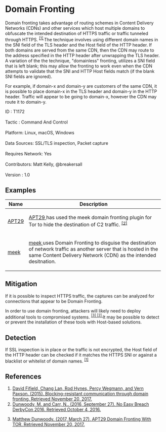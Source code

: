<div class="container-fluid">
 <h1>
  Domain Fronting
 </h1>
 <div class="row">
  <div class="col-md-8 description-body">
   <p>
    Domain fronting takes advantage of routing schemes in Content Delivery Networks (CDNs) and other services which host multiple domains to obfuscate the intended destination of HTTPS traffic or traffic tunneled through HTTPS.
    <span class="scite-citeref-number" data-reference="Fifield Blocking Resistent Communication through domain fronting 2015" id="scite-ref-1-a">
     <sup>
      <a aria-describedby="qtip-0" data-hasqtip="0" href="http://www.icir.org/vern/papers/meek-PETS-2015.pdf" target="_blank">
       [1]
      </a>
     </sup>
    </span>
    The technique involves using different domain names in the SNI field of the TLS header and the Host field of the HTTP header. If both domains are served from the same CDN, then the CDN may route to the address specified in the HTTP header after unwrapping the TLS header. A variation of the the technique, "domainless" fronting, utilizes a SNI field that is left blank; this may allow the fronting to work even when the CDN attempts to validate that the SNI and HTTP Host fields match (if the blank SNI fields are ignored).
   </p>
   <p>
    For example, if domain-x and domain-y are customers of the same CDN, it is possible to place domain-x in the TLS header and domain-y in the HTTP header. Traffic will appear to be going to domain-x, however the CDN may route it to domain-y.
   </p>
  </div>
  <div class="col-md-4">
   <div class="card">
    <div class="card-body">
     <div class="card-data">
      <span class="h5 card-title">
       ID
      </span>
      : T1172
      <br/>
      <br/>
     </div>
     <div class="card-data">
      <span class="h5 card-title">
      </span>
     </div>
     <div class="card-data">
      <span class="h5 card-title">
       Tactic
      </span>
      : Command And Control
      <br/>
      <br/>
     </div>
     <div class="card-data">
      <span class="h5 card-title">
       Platform:
      </span>
      Linux, macOS, Windows
      <br/>
      <br/>
     </div>
     <div class="card-data">
      <span class="h5 card-title">
      </span>
     </div>
     <div class="card-data">
      <span class="h5 card-title">
      </span>
     </div>
     <div class="card-data">
      <span class="h5 card-title">
      </span>
     </div>
     <div class="card-data">
      <span class="h5 card-title">
       Data Sources:
      </span>
      SSL/TLS inspection, Packet capture
      <br/>
      <br/>
     </div>
     <div class="card-data">
      <span class="h5 card-title">
      </span>
     </div>
     <div class="card-data">
      <span class="h5 card-title">
       Requires Network:
      </span>
      Yes
      <br/>
      <br/>
     </div>
     <div class="card-data">
      <span class="h5 card-title">
      </span>
     </div>
     <div class="card-data">
      <span class="h5 card-title">
      </span>
     </div>
     <div class="card-data">
      <span class="h5 card-title">
      </span>
     </div>
     <div class="card-data">
      <span class="h5 card-title">
      </span>
     </div>
     <div class="card-data">
      <span class="h5 card-title">
       Contributors:
      </span>
      Matt Kelly, @breakersall
      <br/>
      <br/>
     </div>
     <div class="card-data">
      <span class="h5 card-title">
       Version
      </span>
      : 1.0
     </div>
    </div>
   </div>
  </div>
 </div>
 <h2 class="pt-3" id="examples">
  Examples
 </h2>
 <table class="table table-bordered table-light mt-2">
  <thead>
   <tr>
    <th scope="col">
     Name
    </th>
    <th scope="col">
     Description
    </th>
   </tr>
  </thead>
  <tbody class="bg-white">
   <tr>
    <td>
     <a href="https://attack.mitre.org/groups/G0016">
      APT29
     </a>
    </td>
    <td>
     <p>
      <a href="https://attack.mitre.org/groups/G0016">
       APT29
      </a>
      has used the meek domain fronting plugin for Tor to hide the destination of C2 traffic.
      <span class="scite-citeref-number" data-reference="Mandiant No Easy Breach" id="scite-ref-2-a" onclick="scrollToRef('scite-2')">
       <sup>
        <a aria-describedby="qtip-1" data-hasqtip="1" href="http://www.slideshare.net/MatthewDunwoody1/no-easy-breach-derby-con-2016" target="_blank">
         [2]
        </a>
       </sup>
      </span>
     </p>
    </td>
   </tr>
   <tr>
    <td>
     <a href="https://attack.mitre.org/software/S0175">
      meek
     </a>
    </td>
    <td>
     <p>
      <a href="https://attack.mitre.org/software/S0175">
       meek
      </a>
      uses Domain Fronting to disguise the destination of network traffic as another server that is hosted in the same Content Delivery Network (CDN) as the intended desitnation.
     </p>
    </td>
   </tr>
  </tbody>
 </table>
 <h2 class="pt-3" id="mitigation">
  Mitigation
 </h2>
 <p>
  If it is possible to inspect HTTPS traffic, the captures can be analyzed for connections that appear to be Domain Fronting.
 </p>
 <p>
  In order to use domain fronting, attackers will likely need to deploy additional tools to compromised systems.
  <span class="scite-citeref-number" data-reference="FireEye APT29 Domain Fronting With TOR March 2017" id="scite-ref-3-a">
   <sup>
    <a aria-describedby="qtip-2" data-hasqtip="2" href="https://www.fireeye.com/blog/threat-research/2017/03/apt29_domain_frontin.html" target="_blank">
     [3]
    </a>
   </sup>
  </span>
  <span class="scite-citeref-number" data-reference="Mandiant No Easy Breach" id="scite-ref-2-a">
   <sup>
    <a aria-describedby="qtip-1" data-hasqtip="1" href="http://www.slideshare.net/MatthewDunwoody1/no-easy-breach-derby-con-2016" target="_blank">
     [2]
    </a>
   </sup>
  </span>
  It may be possible to detect or prevent the installation of these tools with Host-based solutions.
 </p>
 <h2 class="pt-3" id="detection">
  Detection
 </h2>
 <p>
  If SSL inspection is in place or the traffic is not encrypted, the Host field of the HTTP header can be checked if it matches the HTTPS SNI or against a blacklist or whitelist of domain names.
  <span class="scite-citeref-number" data-reference="Fifield Blocking Resistent Communication through domain fronting 2015" id="scite-ref-1-a">
   <sup>
    <a aria-describedby="qtip-0" data-hasqtip="0" href="http://www.icir.org/vern/papers/meek-PETS-2015.pdf" target="_blank">
     [1]
    </a>
   </sup>
  </span>
 </p>
 <h2 class="pt-3" id="references">
  References
 </h2>
 <div class="row">
  <div class="col">
   <ol>
    <li>
     <span class="scite-citation" id="scite-1">
      <span class="scite-citation-text">
       <a class="external text" href="http://www.icir.org/vern/papers/meek-PETS-2015.pdf" name="scite-1" rel="nofollow" target="_blank">
        David Fifield, Chang Lan, Rod Hynes, Percy Wegmann, and Vern Paxson. (2015). Blocking-resistant communication through domain fronting. Retrieved November 20, 2017.
       </a>
      </span>
     </span>
    </li>
    <li>
     <span class="scite-citation" id="scite-2">
      <span class="scite-citation-text">
       <a class="external text" href="http://www.slideshare.net/MatthewDunwoody1/no-easy-breach-derby-con-2016" name="scite-2" rel="nofollow" target="_blank">
        Dunwoody, M. and Carr, N.. (2016, September 27). No Easy Breach DerbyCon 2016. Retrieved October 4, 2016.
       </a>
      </span>
     </span>
    </li>
   </ol>
  </div>
  <div class="col">
   <ol start="3.5">
    <li>
     <span class="scite-citation" id="scite-3">
      <span class="scite-citation-text">
       <a class="external text" href="https://www.fireeye.com/blog/threat-research/2017/03/apt29_domain_frontin.html" name="scite-3" rel="nofollow" target="_blank">
        Matthew Dunwoody. (2017, March 27). APT29 Domain Fronting With TOR. Retrieved November 20, 2017.
       </a>
      </span>
     </span>
    </li>
   </ol>
  </div>
 </div>
</div>
